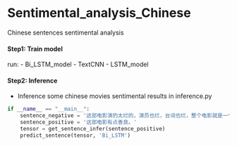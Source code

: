 # Sentimental_analysis_Chinese
Chinese sentences sentimental analysis
#### Step1: Train model
run: - Bi_LSTM_model
     - TextCNN
     - LSTM_model
#### Step2: Inference
- Inference some chinese movies sentimental results in inference.py
```python
if __name__ == "__main__":
    sentence_negative = '这部电影演的太烂的，演员也烂，台词也烂，整个电影就是一个烂片'
    sentence_positive = '这部电影有点善良。'
    tensor = get_sentence_infer(sentence_positive)
    predict_sentence(tensor, 'Bi_LSTM')

```
